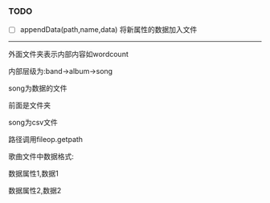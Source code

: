 ### TODO

- [ ] appendData(path,name,data) 将新属性的数据加入文件

----

外面文件夹表示内部内容如wordcount

内部层级为:band->album->song

song为数据的文件

前面是文件夹

song为csv文件

路径调用fileop.getpath

歌曲文件中数据格式:

数据属性1,数据1

数据属性2,数据2